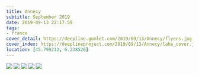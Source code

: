```yaml
---
title: Annecy
subtitle: September 2019
date: 2019-09-13 22:17:59
tags:
- france
cover_detail: https://deepline.gumlet.com/2019/09/13/Annecy/flyers.jpg
cover_index: https://deeplineproject.com/2019/09/13/Annecy/lake_cover.jpg
location: [45.799212, 6.238526]
---
```


![](https://deeplineproject.com/2019/09/13/Annecy/calm.jpg?format=auto&width=2000)
![](https://deeplineproject.com/2019/09/13/Annecy/lake.jpg?format=auto&width=2000)
![](https://deeplineproject.com/2019/09/13/Annecy/flyers.jpg?format=auto&width=2000)
![](https://deeplineproject.com/2019/09/13/Annecy/cliff.jpg?format=auto&width=2000)
![](https://deeplineproject.com/2019/09/13/Annecy/pizza.jpg?format=auto&width=2000)
